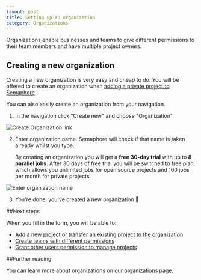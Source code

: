 ```yaml
---
layout: post
title: Setting up an organization
category: Organizations
---
```


Organizations enable businesses and teams to give different permissions to their team members and have multiple project owners.

## Creating a new organization

Creating a new organization is very easy and cheap to do. You will be offered
to create an organization when [adding a private project to Semaphore](/adding-github-bitbucket-project-to-semahore).

You can also easily create an organization from your navigation.

1. In the navigation click "Create new" and choose "Organization"

  <img src="/docs/assets/img/setting-up-an-organization/create-organization-navigation-link.png" alt="Create Organization link" class="img-responsive img-bordered">

2. Enter organization name. Semaphore will check if that name is taken already
   whilst you type.

   By creating an organization you will get a **free 30-day trial** with up to
   **8 parallel jobs**. After 30 days of free trial you will be switched to
   free plan, which allows you unlimited jobs for open source projects and 100
   jobs per month for private projects.

  <img src="/docs/assets/img/setting-up-an-organization/enter-organization-name.png" alt="Enter organization name" class="img-responsive img-bordered">

3. You're done, you've created a new organization :clap:

##Next steps

When you fill in the form, you will be able to:

- [Add a new project](/docs/adding-github-bitbucket-project-to-semaphore.html) or [transfer an existing project to the organization](/docs/organizations/transferring-a-project-to-an-organization.html)
- [Create teams with different permissions](/docs/organizations/creating-a-team.html)
- [Grant other users permission to manage projects](/docs/organizations/granting-users-permission-to-manage-projects-within-an-organization.html)

##Further reading

You can learn more about organizations on [our organizations page](/docs/organizations.html).
